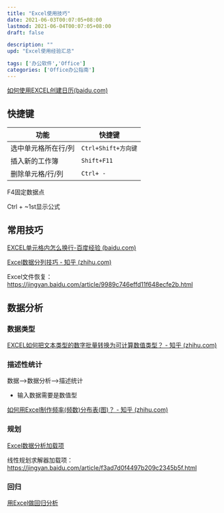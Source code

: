 ```yaml
---
title: "Excel使用技巧"
date: 2021-06-03T00:07:05+08:00
lastmod: 2021-06-04T00:07:05+08:00
draft: false

description: ""
upd: "Excel使用经验汇总"

tags: ['办公软件','Office']
categories: ['Office办公指南']
---
```


[如何使用EXCEL创建日历(baidu.com)](https://jingyan.baidu.com/article/76a7e4090cdb6cfc3b6e15f7.html)

## 快捷键

| 功能                | 快捷键              |
| ------------------- | ------------------- |
| 选中单元格所在行/列 | `Ctrl+Shift+方向键` |
| 插入新的工作簿      | `Shift+F11`         |
| 删除单元格/行/列    | `Ctrl+ -`           |

F4固定数据点

 

Ctrl + ~1st显示公式  

## 常用技巧

[EXCEL单元格内怎么换行-百度经验 (baidu.com)](https://jingyan.baidu.com/article/db55b609cc65bc4ba30a2f25.html)

[Excel数据分列技巧 - 知乎 (zhihu.com)](https://zhuanlan.zhihu.com/p/142649145)

Excel文件恢复： https://jingyan.baidu.com/article/9989c746effd11f648ecfe2b.html

## 数据分析

### 数据类型

[EXCEL如何把文本类型的数字批量转换为可计算数值类型？ - 知乎 (zhihu.com)](https://zhuanlan.zhihu.com/p/260012968)

### 描述性统计

数据-->数据分析-->描述统计

- 输入数据需要是数值型

[如何用Excel制作频率(频数)分布表(图)？ - 知乎 (zhihu.com)](https://zhuanlan.zhihu.com/p/111295066)

### 规划

[Excel数据分析加载项](https://zhinan.sogou.com/guide/d316513603490.htm?ch=zn.xqy.related.pc)

线性规划求解器加载项：https://jingyan.baidu.com/article/f3ad7d0f4497b209c2345b5f.html







### 回归

[用Excel做回归分析](https://zhuanlan.zhihu.com/p/57875710)